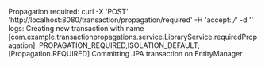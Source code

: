 
Propagation required:
curl -X 'POST' 'http://localhost:8080/transaction/propagation/required' -H 'accept: */*' -d ''
logs:
Creating new transaction with name [com.example.transactionpropagations.service.LibraryService.requiredPropagation]: PROPAGATION_REQUIRED,ISOLATION_DEFAULT; [Propagation.REQUIRED]
Committing JPA transaction on EntityManager

